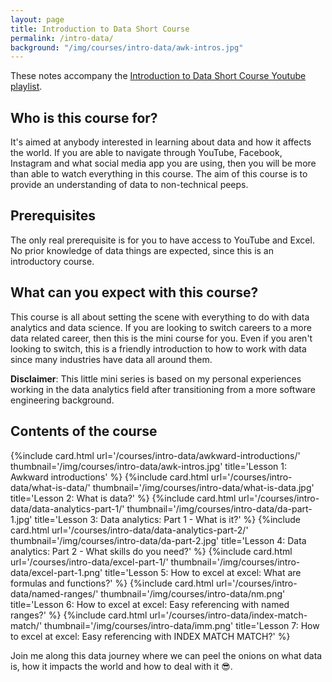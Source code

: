 ```yaml
---
layout: page
title: Introduction to Data Short Course
permalink: /intro-data/
background: "/img/courses/intro-data/awk-intros.jpg"
---
```


These notes accompany the [Introduction to Data Short Course Youtube playlist](https://youtube.com/playlist?list=PLWwDogT4QAwUlUi2tTh8ac8qEcf1L1vMj).

## Who is this course for?

It's aimed at anybody interested in learning about data and how it affects the world. If you are able to navigate through YouTube, Facebook, Instagram and what social media app you are using, then you will be more than able to watch everything in this course. The aim of this course is to provide an understanding of data to non-technical peeps.

## Prerequisites

The only real prerequisite is for you to have access to YouTube and Excel. No prior knowledge of data things are expected, since this is an introductory course.

## What can you expect with this course?

This course is all about setting the scene with everything to do with data analytics and data science. If you are looking to switch careers to a more data related career, then this is the mini course for you. Even if you aren't looking to switch, this is a friendly introduction to how to work with data since many industries have data all around them.

**Disclaimer**: This little mini series is based on my personal experiences working in the data analytics field after transitioning from a more software engineering background.

## Contents of the course

<div class="container">
    {%include card.html
    url='/courses/intro-data/awkward-introductions/' 
    thumbnail='/img/courses/intro-data/awk-intros.jpg'
    title='Lesson  1: Awkward introductions'
    %}
    {%include card.html
    url='/courses/intro-data/what-is-data/' 
    thumbnail='/img/courses/intro-data/what-is-data.jpg'
    title='Lesson 2: What is data?'
    %}
    {%include card.html
    url='/courses/intro-data/data-analytics-part-1/' 
    thumbnail='/img/courses/intro-data/da-part-1.jpg'
    title='Lesson 3: Data analytics: Part 1 - What is it?'
    %}
    {%include card.html
    url='/courses/intro-data/data-analytics-part-2/' 
    thumbnail='/img/courses/intro-data/da-part-2.jpg'
    title='Lesson 4: Data analytics: Part 2 - What skills do you need?'
    %}
    {%include card.html
    url='/courses/intro-data/excel-part-1/' 
    thumbnail='/img/courses/intro-data/excel-part-1.png'
    title='Lesson 5: How to excel at excel: What are formulas and functions?'
    %}
    {%include card.html
    url='/courses/intro-data/named-ranges/' 
    thumbnail='/img/courses/intro-data/nm.png'
    title='Lesson 6: How to excel at excel: Easy referencing with named ranges?'
    %}
    {%include card.html
    url='/courses/intro-data/index-match-match/' 
    thumbnail='/img/courses/intro-data/imm.png'
    title='Lesson 7: How to excel at excel: Easy referencing with INDEX MATCH MATCH?'
    %}
</div>

Join me along this data journey where we can peel the onions on what data is, how it impacts the world and how to deal with it 😎.
